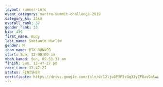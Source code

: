 ```yaml
---
layout: runner-info 
event_category: mantra-summit-challenge-2019 
category_km: 35km 
overall_rank: 37
gender_rank: 33
bib: 439
first_name: Budy
last_name: Soetanto Harlim
gender: M
team_name: BTX RUNNER
start: Sun, 12-00-00 am
mbah_kamad: Sun, 09-53-33 am
finish: Sun, 12-47-27 pm
race_time: 12-47-27
status: FINISHER
certificate: https://drive.google.com/file/d/12ljoDE3F3cGq3JyZFGxv9aSwA_8tmfge/view?usp=sharing
---
```


